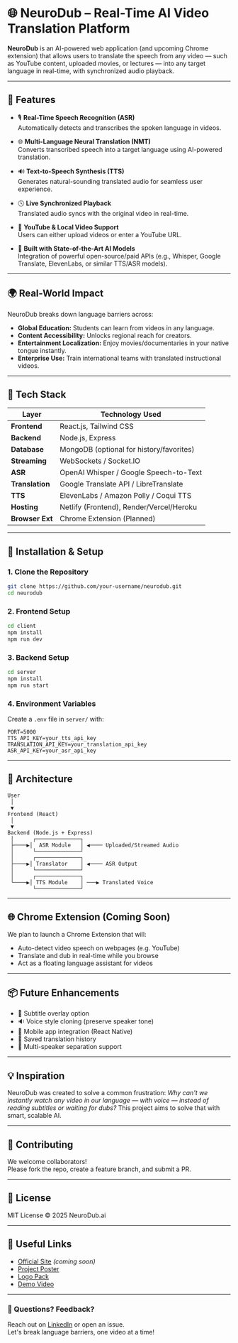 
# 🌐 NeuroDub – Real-Time AI Video Translation Platform

**NeuroDub** is an AI-powered web application (and upcoming Chrome extension) that allows users to translate the speech from any video — such as YouTube content, uploaded movies, or lectures — into any target language in real-time, with synchronized audio playback.

---

## 🚀 Features

- 🎙️ **Real-Time Speech Recognition (ASR)**  
  Automatically detects and transcribes the spoken language in videos.

- 🌐 **Multi-Language Neural Translation (NMT)**  
  Converts transcribed speech into a target language using AI-powered translation.

- 🔊 **Text-to-Speech Synthesis (TTS)**  
  Generates natural-sounding translated audio for seamless user experience.

- 🕓 **Live Synchronized Playback**  
  Translated audio syncs with the original video in real-time.

- 📼 **YouTube & Local Video Support**  
  Users can either upload videos or enter a YouTube URL.

- 🧠 **Built with State-of-the-Art AI Models**  
  Integration of powerful open-source/paid APIs (e.g., Whisper, Google Translate, ElevenLabs, or similar TTS/ASR models).

---

## 🌍 Real-World Impact

NeuroDub breaks down language barriers across:

- **Global Education:** Students can learn from videos in any language.
- **Content Accessibility:** Unlocks regional reach for creators.
- **Entertainment Localization:** Enjoy movies/documentaries in your native tongue instantly.
- **Enterprise Use:** Train international teams with translated instructional videos.

---

## 🧩 Tech Stack

| Layer             | Technology Used                          |
|------------------|-------------------------------------------|
| **Frontend**     | React.js, Tailwind CSS                    |
| **Backend**      | Node.js, Express                          |
| **Database**     | MongoDB (optional for history/favorites)  |
| **Streaming**    | WebSockets / Socket.IO                    |
| **ASR**          | OpenAI Whisper / Google Speech-to-Text    |
| **Translation**  | Google Translate API / LibreTranslate     |
| **TTS**          | ElevenLabs / Amazon Polly / Coqui TTS     |
| **Hosting**      | Netlify (Frontend), Render/Vercel/Heroku  |
| **Browser Ext**  | Chrome Extension (Planned)                |

---

## 🧪 Installation & Setup

### 1. Clone the Repository
```bash
git clone https://github.com/your-username/neurodub.git
cd neurodub
```

### 2. Frontend Setup
```bash
cd client
npm install
npm run dev
```

### 3. Backend Setup
```bash
cd server
npm install
npm run start
```

### 4. Environment Variables
Create a `.env` file in `server/` with:

```
PORT=5000
TTS_API_KEY=your_tts_api_key
TRANSLATION_API_KEY=your_translation_api_key
ASR_API_KEY=your_asr_api_key
```

---

## 🧠 Architecture

```
User
 │
 ▼
Frontend (React)
 │
 ▼
Backend (Node.js + Express)
 │      ┌──────────────┐
 ├────▶│  ASR Module   │ ◀──── Uploaded/Streamed Audio
 │      └──────────────┘
 │      ┌──────────────┐
 ├────▶│ Translator    │ ◀──── ASR Output
 │      └──────────────┘
 │      ┌──────────────┐
 └────▶│ TTS Module    │ ───▶ Translated Voice
        └──────────────┘
```

---

## 🌐 Chrome Extension (Coming Soon)

We plan to launch a Chrome Extension that will:
- Auto-detect video speech on webpages (e.g. YouTube)
- Translate and dub in real-time while you browse
- Act as a floating language assistant for videos

---

## 📦 Future Enhancements

- 🔁 Subtitle overlay option
- 🔉 Voice style cloning (preserve speaker tone)
- 📲 Mobile app integration (React Native)
- 🧾 Saved translation history
- 🎤 Multi-speaker separation support

---

## 💡 Inspiration

NeuroDub was created to solve a common frustration: *Why can't we instantly watch any video in our language — with voice — instead of reading subtitles or waiting for dubs?* This project aims to solve that with smart, scalable AI.

---

## 🤝 Contributing

We welcome collaborators!  
Please fork the repo, create a feature branch, and submit a PR.

---

## 📄 License

MIT License © 2025 NeuroDub.ai

---

## 🔗 Useful Links

- [Official Site](https://neurodub.app) *(coming soon)*
- [Project Poster](./src/assets/poster.png)
- [Logo Pack](./src/assets/logo/)
- [Demo Video](./src/assets/demo.mp4)

---

### 💬 Questions? Feedback?

Reach out on [LinkedIn](https://linkedin.com/in/akshat706) or open an issue.  
Let's break language barriers, one video at a time!
